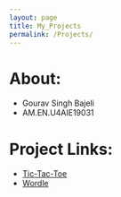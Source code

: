 ```yaml
---
layout: page
title: My_Projects
permalink: /Projects/
---
```

# About:
- Gourav Singh Bajeli
- AM.EN.U4AIE19031

# Project Links:
- [Tic-Tac-Toe](https://fug1t1ve.github.io/../tic-tac-toe)
- [Wordle](https://fug1t1ve.github.io/../wordle)